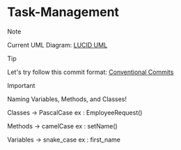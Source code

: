 # Task-Management

> [!NOTE]
> Current UML Diagram: [LUCID UML](https://lucid.app/lucidchart/4523d2a0-a045-48a8-8fc9-68c77e0107f6/edit?invitationId=inv_c9a6b0a2-011a-4497-9043-f42d8810dc8a&page=0_0#)

> [!TIP]
> Let's try follow this commit format: [Conventional Commits](https://www.conventionalcommits.org/en/v1.0.0/)

> [!IMPORTANT]
> Naming Variables, Methods, and Classes!
>
> Classes -> PascalCase
> ex : EmployeeRequest()
>
> Methods -> camelCase
> ex : setName()
>
> Variables -> snake_case
> ex : first_name
